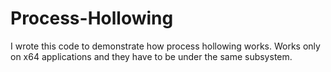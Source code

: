 # Process-Hollowing
I wrote this code to demonstrate how process hollowing works. Works only on x64 applications and they have to be under the same subsystem.
